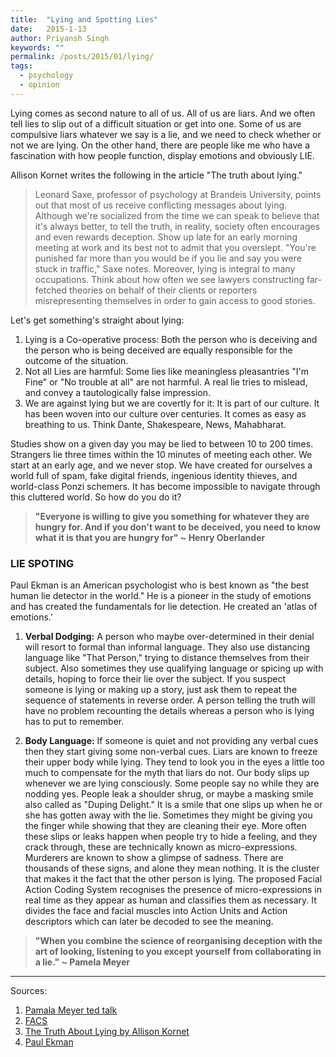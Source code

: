 ```yaml
---
title:  "Lying and Spotting Lies"
date:   2015-1-13
author: Priyansh Singh
keywords: ""
permalink: /posts/2015/01/lying/
tags:
  - psychology
  - opinion
---
```

Lying comes as second nature to all of us. All of us are liars. And we often tell lies to slip out of a difficult situation or get into one. Some of us are compulsive liars whatever we say is a lie, and we need to check whether or not we are lying. On the other hand, there are people like me who have a fascination with how people function, display emotions and obviously LIE.

Allison Kornet writes the following in the article&nbsp;"The truth about lying."
> Leonard Saxe, professor of psychology at Brandeis University, points out that most of us receive conflicting messages about lying. Although we're socialized from the time we can speak to believe that it's always better, to tell the truth, in reality, society often encourages and even rewards deception. Show up late for an early morning meeting at work and its best not to admit that you overslept. "You're punished far more than you would be if you lie and say you were stuck in traffic," Saxe notes. Moreover, lying is integral to many occupations. Think about how often we see lawyers constructing far-fetched theories on behalf of their clients or reporters misrepresenting themselves in order to gain access to good stories.

Let's get something's straight about lying:

1. Lying is a Co-operative process: Both the person who is deceiving and the person who is being deceived are equally responsible for the outcome of the situation.
2. Not all Lies are harmful: Some lies like meaningless pleasantries "I'm Fine" or "No trouble at all" are not harmful. A real lie tries to mislead, and convey a tautologically false impression.
3. We are against lying but we are covertly for it: It is part of our culture. It has been woven into our culture over centuries. It comes as easy as breathing to us. Think Dante, Shakespeare, News, Mahabharat.

Studies show on a given day you may be lied to between 10 to 200 times. Strangers lie three times within the 10 minutes of meeting each other. We start at an early age, and we never stop. We have created for ourselves a world full of spam, fake digital friends, ingenious identity thieves, and world-class Ponzi schemers. It has become impossible to navigate through this cluttered world. So how do you do it?

> **"Everyone is willing to give you something for whatever they are hungry for. And if you don't want to be deceived, you need to know what it is that you are hungry for" ~ Henry Oberlander**

### LIE SPOTING

Paul Ekman is an American psychologist who is best known as "the best human lie detector in the world." He is a pioneer in the study of emotions and has created the fundamentals for lie detection. He created an 'atlas of emotions.'

1. **Verbal Dodging:** A person who maybe over-determined in their denial will resort to formal than informal language. They also use distancing language like "That Person," trying to distance themselves from their subject. Also sometimes they use qualifying language or spicing up with details, hoping to force their lie over the subject. If you suspect someone is lying or making up a story, just ask them to repeat the sequence of statements in reverse order. A person telling the truth will have no problem recounting the details whereas a person who is lying has to put to remember.

2. **Body Language:** If someone is quiet and not providing any verbal cues then they start giving some non-verbal cues. Liars are known to freeze their upper body while lying. They tend to look you in the eyes a little too much to compensate for the myth that liars do not. Our body slips up whenever we are lying consciously. Some people say no while they are nodding yes. People leak a shoulder shrug, or maybe a masking smile also called as "Duping Delight." It is a smile that one slips up when he or she has gotten away with the lie. Sometimes they might be giving you the finger while showing that they are cleaning their eye. More often these slips or leaks happen when people try to hide a feeling, and they crack through, these are technically known as micro-expressions. Murderers are known to show a glimpse of sadness. There are thousands of these signs, and alone they mean nothing. It is the cluster that makes it the fact that the other person is lying. The proposed Facial Action Coding System recognises the presence of micro-expressions in real time as they appear as human and classifies them as necessary. It divides the face and facial muscles into Action Units and Action descriptors which can later be decoded to see the meaning.

> **"When you combine the science of reorganising deception with the art of looking, listening to you except yourself from collaborating in a lie." ~ Pamela Meyer**

---
Sources:

1. [Pamala Meyer ted talk](https://www.youtube.com/watch?v=P_6vDLq64gE)
2. [FACS](http://en.wikipedia.org/wiki/Facial_Action_Coding_System)
3. [The Truth About Lying by Allison Kornet](https://www.psychologytoday.com/us/articles/199705/the-truth-about-lying)
4. [Paul Ekman](http://en.wikipedia.org/wiki/Paul_Ekman)
<meta name="fediverse:creator" content="@boardslayer@infosec.exchange">

